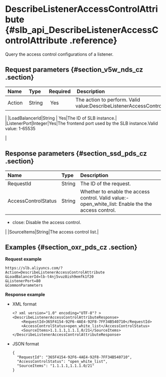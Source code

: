 # DescribeListenerAccessControlAttribute {#slb_api_DescribeListenerAccessControlAttribute .reference}

Query the access control configurations of a listener.

## Request parameters {#section_v5w_nds_cz .section}

|Name |Type|Required| Description|
|:----|:---|:-------|:-----------|
|Action |String | Yes|The action to perform. Valid value:DescribeListenerAccessControlAttribute

|
|LoadBalancerId|String | Yes|The ID of SLB instance.|
|ListenerPort|Integer|Yes|The frontend port used by the SLB instance.Valid value: 1-65535

|

## Response parameters {#section_ssd_pds_cz .section}

|Name|Type|Description|
|:---|:---|:----------|
|RequestId|String|The ID of the request.|
|AccessControlStatus|String|Whether to enable the access control. Valid value:-   open\_white\_list: Enable the the access control.
-   close: Disable the access control.

|
|SourceItems|String|The access control list.|

## Examples {#section_oxr_pds_cz .section}

**Request example**

``` {#public}
https://slb.aliyuncs.com/?Action=DescribeListenerAccessControlAttribute
&LoadBalancerId=lb-t4nj5vuz8ish9emfk1f20
&ListenerPort=80
&CommonParameters
```

**Response example**

-   XML format

    ```
    <? xml version="1.0" encoding="UTF-8"? >
    <DescribeListenerAccessControlAttributeResponse>
    	<RequestId>365F4154-92F6-4AE4-92F8-7FF34B540710</RequestId>
    	<AccessControlStatus>open_white_list</AccessControlStatus>
    	<SourceItems>1.1.1.1,1.1.1.0/21</SourceItems>
    </DescribeListenerAccessControlAttributeResponse>
    ```

-   JSON format

    ```
    {
      "RequestId": "365F4154-92F6-4AE4-92F8-7FF34B540710",
      "AccessControlStatus": "open_white_list",
      "SourceItems": "1.1.1.1,1.1.1.0/21"
    }
    ```


